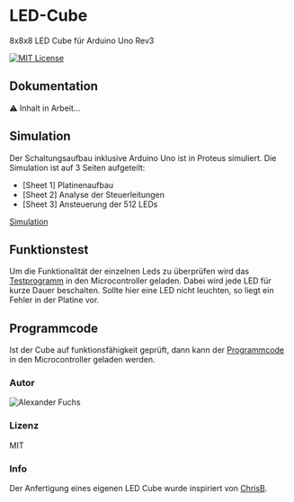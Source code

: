 # LED-Cube

8x8x8 LED Cube für Arduino Uno Rev3

[![MIT License](https://img.shields.io/github/license/mashape/apistatus.svg?maxAge=2592000)](https://github.com/fuchsalex/Smart-Mirror/blob/master/LICENSE)




## Dokumentation

:warning: Inhalt in Arbeit...


## Simulation
Der Schaltungsaufbau inklusive Arduino Uno ist in Proteus simuliert. 
Die Simulation ist auf 3 Seiten aufgeteilt:
- [Sheet 1] Platinenaufbau
- [Sheet 2] Analyse der Steuerleitungen
- [Sheet 3] Ansteuerung der 512 LEDs


[Simulation](https://github.com/fuchsalex/LED-Cube/tree/master/Simulation)

## Funktionstest
Um die Funktionalität der einzelnen Leds zu überprüfen wird das [Testprogramm](https://github.com/fuchsalex/LED-Cube/blob/master/Sourcecode/LED_CUBE_Testprogramm.ino) in den Microcontroller geladen.
Dabei wird jede LED für kurze Dauer beschalten. Sollte hier eine LED nicht leuchten, so liegt ein Fehler in der Platine vor.

## Programmcode
Ist der Cube auf funktionsfähigkeit geprüft, dann kann der [Programmcode](https://github.com/fuchsalex/LED-Cube/blob/master/Sourcecode/LED_CUBE_source.ino) in den Microcontroller geladen werden.

### Autor
![Alexander Fuchs](https://github.com/fuchsalex)

### Lizenz
MIT

### Info
Der Anfertigung eines eigenen LED Cube wurde inspiriert von [ChrisB](http://ledcubeblog.blogspot.co.at/).
